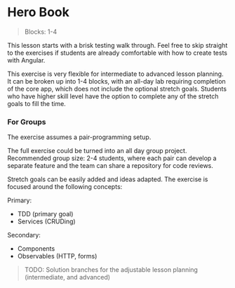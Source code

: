 # Hero Book
> Blocks: 1-4

This lesson starts with a brisk testing walk through. Feel free to skip straight to the exercises if students are already comfortable with how to create tests with Angular.

This exercise is very flexible for intermediate to advanced lesson planning. It can be broken up into 1-4 blocks, with an all-day lab requiring completion of the core app, which does not include the optional stretch goals. Students who have higher skill level have the option to complete any of the stretch goals to fill the time.

### For Groups

The exercise assumes a pair-programming setup.

The full exercise could be turned into an all day group project. Recommended group size: 2-4 students, where each pair can develop a separate feature and the team can share a repository for code reviews.
 
 Stretch goals can be easily added and ideas adapted. The exercise is focused around the following concepts:

Primary:
* TDD (primary goal)
* Services (CRUDing)

Secondary:
* Components
* Observables (HTTP, forms)

> TODO: Solution branches for the adjustable lesson planning (intermediate, and advanced)


